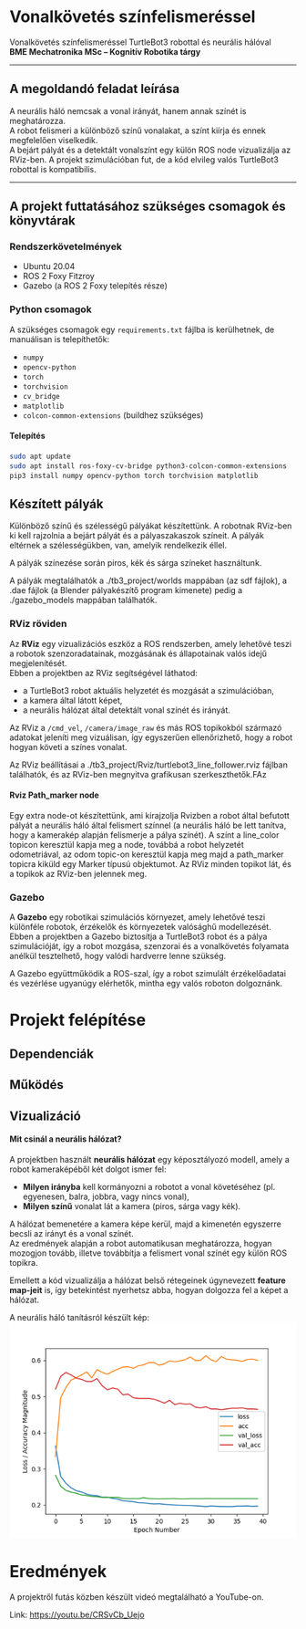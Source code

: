 
# Vonalkövetés színfelismeréssel

Vonalkövetés színfelismeréssel TurtleBot3 robottal és neurális hálóval  
**BME Mechatronika MSc – Kognitív Robotika tárgy**

---

## A megoldandó feladat leírása

A neurális háló nemcsak a vonal irányát, hanem annak színét is meghatározza.  
A robot felismeri a különböző színű vonalakat, a színt kiírja és ennek megfelelően viselkedik.  
A bejárt pályát és a detektált vonalszínt egy külön ROS node vizualizálja az RViz-ben.
A projekt szimulációban fut, de a kód elvileg valós TurtleBot3 robottal is kompatibilis.

---

## A projekt futtatásához szükséges csomagok és könyvtárak

### Rendszerkövetelmények
- Ubuntu 20.04
- ROS 2 Foxy Fitzroy
- Gazebo (a ROS 2 Foxy telepítés része)

### Python csomagok

A szükséges csomagok egy `requirements.txt` fájlba is kerülhetnek, de manuálisan is telepíthetők:

- `numpy`
- `opencv-python`
- `torch`
- `torchvision`
- `cv_bridge`
- `matplotlib`
- `colcon-common-extensions` (buildhez szükséges)

#### Telepítés
```bash
sudo apt update
sudo apt install ros-foxy-cv-bridge python3-colcon-common-extensions
pip3 install numpy opencv-python torch torchvision matplotlib

```

## Készített pályák
Különböző színű és szélességű pályákat készítettünk.
A robotnak RViz-ben ki kell rajzolnia a bejárt pályát és a pályaszakaszok színeit.
A pályák eltérnek a szélességükben, van, amelyik rendelkezik éllel.

A pályák színezése során piros, kék és sárga színeket használtunk.

A pályák megtalálhatók a ./tb3_project/worlds mappában (az sdf fájlok), a .dae fájlok (a Blender pályakészítő program kimenete) pedig a ./gazebo_models mappában találhatók.


### RViz röviden

Az **RViz** egy vizualizációs eszköz a ROS rendszerben, amely lehetővé teszi a robotok szenzoradatainak, mozgásának és állapotainak valós idejű megjelenítését.  
Ebben a projektben az RViz segítségével láthatod:

- a TurtleBot3 robot aktuális helyzetét és mozgását a szimulációban,
- a kamera által látott képet,
- a neurális hálózat által detektált vonal színét és irányát.

Az RViz a `/cmd_vel`, `/camera/image_raw` és más ROS topikokból származó adatokat jeleníti meg vizuálisan, így egyszerűen ellenőrizhető, hogy a robot hogyan követi a színes vonalat.

Az RViz beállításai a ./tb3_project/Rviz/turtlebot3_line_follower.rviz fájlban találhatók, és az RViz-ben megnyitva grafikusan szerkeszthetők.FAz 
#### Rviz Path_marker node


Egy extra node-ot készítettünk, ami kirajzolja Rvizben a robot által befutott pályát a neurális háló által felismert színnel (a neurális háló be lett tanítva, hogy a kamerakép alapján felismerje a pálya színét). A színt a line_color topicon keresztül kapja meg a node, továbbá a robot helyzetét odometriával, az odom topic-on keresztül kapja meg majd a path_marker topicra kiküld egy Marker típusú objektumot. 
Az RViz minden topikot lát, és a topikok az RViz-ben jelennek meg.


### Gazebo

A **Gazebo** egy robotikai szimulációs környezet, amely lehetővé teszi különféle robotok, érzékelők és környezetek valósághű modellezését.  
Ebben a projektben a Gazebo biztosítja a TurtleBot3 robot és a pálya szimulációját, így a robot mozgása, szenzorai és a vonalkövetés folyamata anélkül tesztelhető, hogy valódi hardverre lenne szükség.

A Gazebo együttműködik a ROS-szal, így a robot szimulált érzékelőadatai és vezérlése ugyanúgy elérhetők, mintha egy valós roboton dolgoznánk.


# Projekt felépítése


## Dependenciák
## Működés
## Vizualizáció

#### Mit csinál a neurális hálózat?

A projektben használt **neurális hálózat** egy képosztályozó modell, amely a robot kameraképéből két dolgot ismer fel:

- **Milyen irányba** kell kormányozni a robotot a vonal követéséhez (pl. egyenesen, balra, jobbra, vagy nincs vonal),
- **Milyen színű** vonalat lát a kamera (piros, sárga vagy kék).

A hálózat bemenetére a kamera képe kerül, majd a kimenetén egyszerre becsli az irányt és a vonal színét.  
Az eredmények alapján a robot automatikusan meghatározza, hogyan mozogjon tovább, illetve továbbítja a felismert vonal színét egy külön ROS topikra.

Emellett a kód vizualizálja a hálózat belső rétegeinek úgynevezett **feature map-jeit** is, így betekintést nyerhetsz abba, hogyan dolgozza fel a képet a hálózat.


A neurális háló tanításról készült kép: 
![A neurális hálózat tanítása](https://raw.githubusercontent.com/20vencel03/Vonalkovetes-szinfelismeressel-/main/tb3_project_py/network_model/model_training.png)



# Eredmények
A projektről futás közben készült videó megtalálható a YouTube-on.

Link: https://youtu.be/CRSvCb_Uejo
